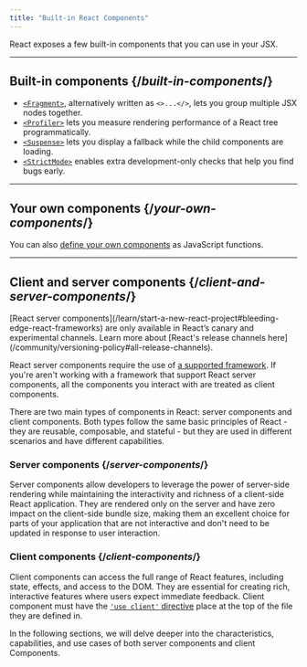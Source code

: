 ```yaml
---
title: "Built-in React Components"
---
```


<Intro>

React exposes a few built-in components that you can use in your JSX.

</Intro>

---

## Built-in components {/*built-in-components*/}

* [`<Fragment>`](/reference/react/Fragment), alternatively written as `<>...</>`, lets you group multiple JSX nodes together.
* [`<Profiler>`](/reference/react/Profiler) lets you measure rendering performance of a React tree programmatically.
* [`<Suspense>`](/reference/react/Suspense) lets you display a fallback while the child components are loading.
* [`<StrictMode>`](/reference/react/StrictMode) enables extra development-only checks that help you find bugs early.

---

## Your own components {/*your-own-components*/}

You can also [define your own components](/learn/your-first-component) as JavaScript functions.

---

## Client and server components {/*client-and-server-components*/}

<Wip>
[React server components](/learn/start-a-new-react-project#bleeding-edge-react-frameworks) are only available in React’s canary and experimental channels. Learn more about [React's release channels here](/community/versioning-policy#all-release-channels).
</Wip>

<Note>

React server components require the use of [a supported framework](/learn/start-a-new-react-project#bleeding-edge-react-frameworks). If you're aren't working with a framework that support React server components, all the components you interact with are treated as client components.

</Note>

There are two main types of components in React: server components and client components. Both types follow the same basic principles of React - they are reusable, composable, and stateful - but they are used in different scenarios and have different capabilities.

### Server components {/*server-components*/}

Server components allow developers to leverage the power of server-side rendering while maintaining the interactivity and richness of a client-side React application. They are rendered only on the server and have zero impact on the client-side bundle size, making them an excellent choice for parts of your application that are not interactive and don't need to be updated in response to user interaction.

### Client components {/*client-components*/}

Client components can access the full range of React features, including state, effects, and access to the DOM. They are essential for creating rich, interactive features where users expect immediate feedback. Client component must have the [`'use client'` directive](/reference/react/use-client#use-client) place at the top of the file they are defined in.

In the following sections, we will delve deeper into the characteristics, capabilities, and use cases of both server components and client Components.
